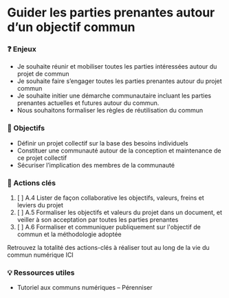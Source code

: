 # Guider les parties prenantes autour d’un objectif commun

### ❓ Enjeux

* Je souhaite réunir et mobiliser toutes les parties intéressées autour du projet de commun
* Je souhaite faire s’engager toutes les parties prenantes autour du projet commun
* Je souhaite initier une démarche communautaire incluant les parties prenantes actuelles et futures autour du commun.
* Nous souhaitons formaliser les règles de réutilisation du commun

### 🎯 Objectifs

* Définir un projet collectif sur la base des besoins individuels
* Constituer une communauté autour de la conception et maintenance de ce projet collectif
* Sécuriser l’implication des membres de la communauté

### 📑 Actions clés

1. [ ] A.4 Lister de façon collaborative les objectifs, valeurs, freins et leviers du projet
2. [ ] A.5 Formaliser les objectifs et valeurs du projet dans un document, et veiller à son acceptation par toutes les parties prenantes
3. [ ] A.6 Formaliser et communiquer publiquement sur l'objectif de commun et la méthodologie adoptée

Retrouvez la totalité des actions-clés à réaliser tout au long de la vie du commun numérique ICI

### 💡 Ressources utiles

* Tutoriel aux communs numériques – Pérenniser